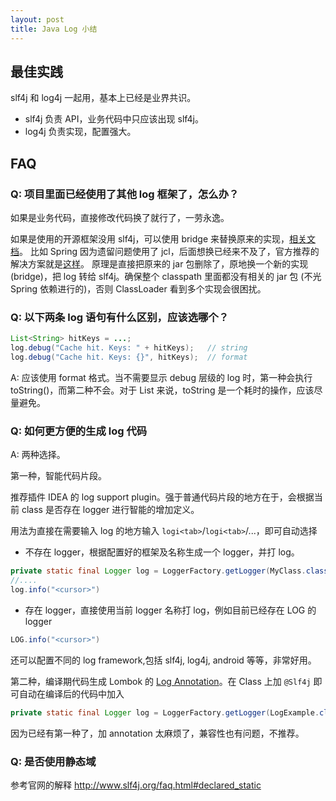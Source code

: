 ```yaml
---
layout: post
title: Java Log 小结
---
```


## 最佳实践
slf4j 和 log4j 一起用，基本上已经是业界共识。

- slf4j 负责 API，业务代码中只应该出现 slf4j。
- log4j 负责实现，配置强大。

## FAQ
### Q: 项目里面已经使用了其他 log 框架了，怎么办？
如果是业务代码，直接修改代码换了就行了，一劳永逸。

如果是使用的开源框架没用 slf4j，可以使用 bridge 来替换原来的实现，[相关文档](http://www.slf4j.org/legacy.html)。
比如 Spring 因为遗留问题使用了 jcl，后面想换已经来不及了，官方推荐的解决方案就是[这样](http://spring.io/blog/2009/12/04/logging-dependencies-in-spring/)。
原理是直接把原来的 jar 包删除了，原地换一个新的实现(bridge)，把 log 转给 slf4j。确保整个 classpath 里面都没有相关的 jar 包 (不光 Spring 依赖进行的)，否则 ClassLoader 看到多个实现会很困扰。

### Q: 以下两条 log 语句有什么区别，应该选哪个？
```java
List<String> hitKeys = ...;
log.debug("Cache hit. Keys: " + hitKeys);   // string
log.debug("Cache hit. Keys: {}", hitKeys);  // format
```
A: 应该使用 format 格式。当不需要显示 debug 层级的 log 时，第一种会执行 toString()，而第二种不会。对于 List 来说，toString 是一个耗时的操作，应该尽量避免。

### Q: 如何更方便的生成 log 代码
A: 两种选择。

第一种，智能代码片段。

推荐插件 IDEA 的 log support plugin。强于普通代码片段的地方在于，会根据当前 class 是否存在 logger 进行智能的增加定义。

用法为直接在需要输入 log 的地方输入 `logi<tab>`/`logi<tab>`/...，即可自动选择
- 不存在 logger，根据配置好的框架及名称生成一个 logger，并打 log。

```java
private static final Logger log = LoggerFactory.getLogger(MyClass.class);
//....
log.info("<cursor>")
```
- 存在 logger，直接使用当前 logger 名称打 log，例如目前已经存在 LOG 的 logger

```java
LOG.info("<cursor>")
```

还可以配置不同的 log framework,包括 slf4j, log4j, android 等等，非常好用。

第二种，编译期代码生成
Lombok 的 [Log Annotation](http://projectlombok.org/features/Log.html)。在 Class 上加 `@Slf4j` 即可自动在编译后的代码中加入

```java
private static final Logger log = LoggerFactory.getLogger(LogExample.class);
```

因为已经有第一种了，加 annotation 太麻烦了，兼容性也有问题，不推荐。

### Q: 是否使用静态域
参考官网的解释 <http://www.slf4j.org/faq.html#declared_static>

